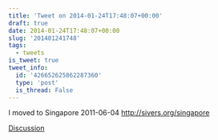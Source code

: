 ```yaml
---
title: 'Tweet on 2014-01-24T17:48:07+00:00'
draft: true
date: 2014-01-24T17:48:07+00:00
slug: '201401241748'
tags:
  - tweets
is_tweet: true
tweet_info:
  id: '426652625862287360'
  type: 'post'
  is_thread: False
---
```




I moved to Singapore
2011-06-04
 <http://sivers.org/singapore>

[Discussion](https://x.com/sytelus/status/426652625862287360)
